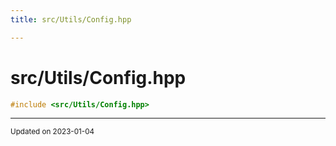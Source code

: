 ```yaml
---
title: src/Utils/Config.hpp

---
```


# src/Utils/Config.hpp




```cpp
#include <src/Utils/Config.hpp>
```






-------------------------------

<sub>Updated on 2023-01-04</sub>
